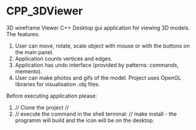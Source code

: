 # CPP_3DViewer
3D wireframe Viewer C++ 
Desktop gui application for viewing 3D models.
The features:
1) User can move, rotate, scale object with mouse or with the buttons on the main panel.
2) Application counts vertices and edges. 
3) Application has undo interface (provided by patterns: commands, memento).
4) User can make photos and gifs of the model.
Project uses OpenGL libraries for visualisation .obj files.

Before executing application please:
1) // Clone the project //
2) // execute the command in the shell terminal: // make install - the programm will build and the icon will be on the desktop.

 
